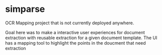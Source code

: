 # simparse
OCR Mapping project that is not currently deployed anywhere.

Goal here was to make a interactive user experiences for document extraction with reusable extraction for a given document template. The UI has a mapping tool to highlight the points in the doucment that need extraction
